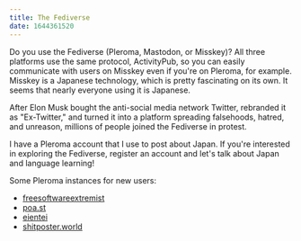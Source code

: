 ```yaml
---
title: The Fediverse
date: 1644361520
---
```


Do you use the Fediverse (Pleroma, Mastodon, or Misskey)? All three platforms
use the same protocol, ActivityPub, so you can easily communicate with users on
Misskey even if you're on Pleroma, for example. Misskey is a Japanese technology,
which is pretty fascinating on its own. It seems that nearly everyone
using it is Japanese.

After Elon Musk bought the anti-social media network Twitter,
rebranded it as "Ex-Twitter,"
and turned it into a platform spreading falsehoods, hatred, and unreason,
millions of people joined the Fediverse in protest.

I have a Pleroma account that I use to post about Japan.
If you're interested in exploring the Fediverse,
register an account and let's talk about Japan and language learning!

Some Pleroma instances for new users:

* [freesoftwareextremist](https://freesoftwareextremist.com)
* [poa.st](https://poa.st)
* [eientei](https://eientei.org)
* [shitposter.world](https://shitposter.world)
